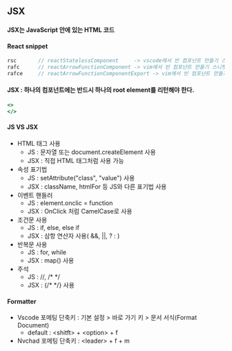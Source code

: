 ## JSX 

#### JSX는 JavaScript 안에 있는 HTML 코드

#### React snippet
```jsx
rsc       // reactStatelessComponent     -> vscode에서 빈 컴포넌트 만들기 스니펫
rafc      // reactArrowFunctionComponent -> vim에서 빈 컴포넌트 만들기 스니펫
rafce     // reactArrowFunctionComponentExport -> vim에서 빈 컴포넌트 만들기 스니펫

```

#### JSX : 하나의 컴포넌트에는 반드시 하나의 root element를 리턴해야 한다.
```jsx
<>
</>
```

#### JS VS JSX
- HTML 태그 사용 
  - JS  : 문자열 또는 document.createElement 사용
  - JSX : 직접 HTML 태그처럼 사용 가능
- 속성 표기법
  - JS  : setAttribute("class", "value") 사용
  - JSX : className, htmlFor 등 JS와 다른 표기법 사용
- 이벤트 핸들러
  - JS  : element.onclic = function 
  - JSX : OnClick 처럼 CamelCase로 사용
- 조건문 사용
  - JS  : if, else, else if
  - JSX : 삼항 연산자 사용( &&, ||, ? : )
- 반복문 사용
  - JS  : for, while
  - JSX : map() 사용
- 주석
  - JS  : //, /* */
  - JSX : {/* */} 사용


#### Formatter
- Vscode 포메팅 단축키 : 기본 설정 > 바로 가기 키 > 문서 서식(Format Document)
  - default : \<shitft\> + \<option\> + f
- Nvchad 포메팅 단축키 : \<leader\> + f + m

